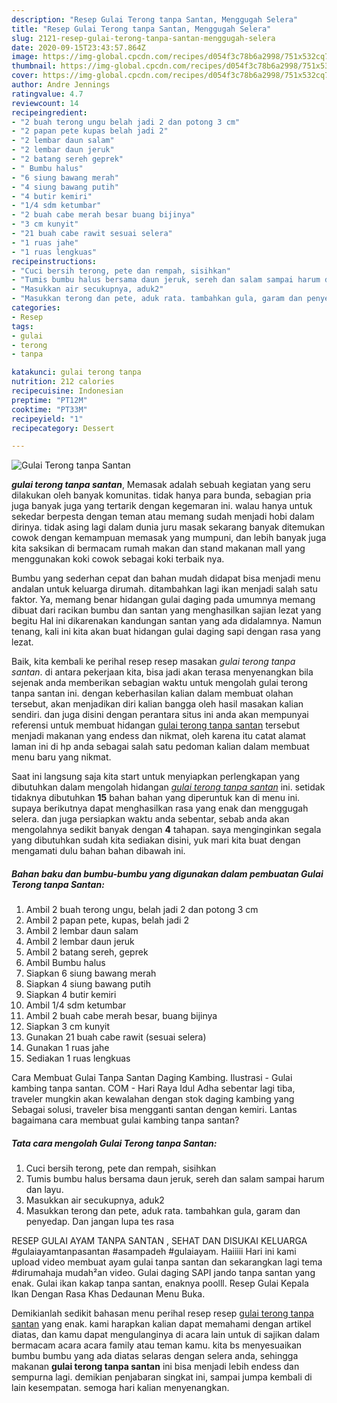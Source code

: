 ```yaml
---
description: "Resep Gulai Terong tanpa Santan, Menggugah Selera"
title: "Resep Gulai Terong tanpa Santan, Menggugah Selera"
slug: 2121-resep-gulai-terong-tanpa-santan-menggugah-selera
date: 2020-09-15T23:43:57.864Z
image: https://img-global.cpcdn.com/recipes/d054f3c78b6a2998/751x532cq70/gulai-terong-tanpa-santan-foto-resep-utama.jpg
thumbnail: https://img-global.cpcdn.com/recipes/d054f3c78b6a2998/751x532cq70/gulai-terong-tanpa-santan-foto-resep-utama.jpg
cover: https://img-global.cpcdn.com/recipes/d054f3c78b6a2998/751x532cq70/gulai-terong-tanpa-santan-foto-resep-utama.jpg
author: Andre Jennings
ratingvalue: 4.7
reviewcount: 14
recipeingredient:
- "2 buah terong ungu belah jadi 2 dan potong 3 cm"
- "2 papan pete kupas belah jadi 2"
- "2 lembar daun salam"
- "2 lembar daun jeruk"
- "2 batang sereh geprek"
- " Bumbu halus"
- "6 siung bawang merah"
- "4 siung bawang putih"
- "4 butir kemiri"
- "1/4 sdm ketumbar"
- "2 buah cabe merah besar buang bijinya"
- "3 cm kunyit"
- "21 buah cabe rawit sesuai selera"
- "1 ruas jahe"
- "1 ruas lengkuas"
recipeinstructions:
- "Cuci bersih terong, pete dan rempah, sisihkan"
- "Tumis bumbu halus bersama daun jeruk, sereh dan salam sampai harum dan layu."
- "Masukkan air secukupnya, aduk2"
- "Masukkan terong dan pete, aduk rata. tambahkan gula, garam dan penyedap. Dan jangan lupa tes rasa"
categories:
- Resep
tags:
- gulai
- terong
- tanpa

katakunci: gulai terong tanpa 
nutrition: 212 calories
recipecuisine: Indonesian
preptime: "PT12M"
cooktime: "PT33M"
recipeyield: "1"
recipecategory: Dessert

---
```



![Gulai Terong tanpa Santan](https://img-global.cpcdn.com/recipes/d054f3c78b6a2998/751x532cq70/gulai-terong-tanpa-santan-foto-resep-utama.jpg)

<b><i>gulai terong tanpa santan</i></b>, Memasak adalah sebuah kegiatan yang seru dilakukan oleh banyak komunitas. tidak hanya para bunda, sebagian pria juga banyak juga yang tertarik dengan kegemaran ini. walau hanya untuk sekedar berpesta dengan teman atau memang sudah menjadi hobi dalam dirinya. tidak asing lagi dalam dunia juru masak sekarang banyak ditemukan cowok dengan kemampuan memasak yang mumpuni, dan lebih banyak juga kita saksikan di bermacam rumah makan dan stand makanan mall yang menggunakan koki cowok sebagai koki terbaik nya.

Bumbu yang sederhan cepat dan bahan mudah didapat bisa menjadi menu andalan untuk keluarga dirumah. ditambahkan lagi ikan menjadi salah satu faktor. Ya, memang benar hidangan gulai daging pada umumnya memang dibuat dari racikan bumbu dan santan yang menghasilkan sajian lezat yang begitu Hal ini dikarenakan kandungan santan yang ada didalamnya. Namun tenang, kali ini kita akan buat hidangan gulai daging sapi dengan rasa yang lezat.

Baik, kita kembali ke perihal resep resep masakan <i>gulai terong tanpa santan</i>. di antara pekerjaan kita, bisa jadi akan terasa menyenangkan bila sejenak anda memberikan sebagian waktu untuk mengolah gulai terong tanpa santan ini. dengan keberhasilan kalian dalam membuat olahan tersebut, akan menjadikan diri kalian bangga oleh hasil masakan kalian sendiri. dan juga disini dengan perantara situs ini anda akan mempunyai referensi untuk membuat hidangan <u>gulai terong tanpa santan</u> tersebut menjadi makanan yang endess dan nikmat, oleh karena itu catat alamat laman ini di hp anda sebagai salah satu pedoman kalian dalam membuat menu baru yang nikmat.


Saat ini langsung saja kita start untuk menyiapkan perlengkapan yang dibutuhkan dalam mengolah hidangan <u><i>gulai terong tanpa santan</i></u> ini. setidak tidaknya dibutuhkan <b>15</b> bahan bahan yang diperuntuk kan di menu ini. supaya berikutnya dapat menghasilkan rasa yang enak dan menggugah selera. dan juga persiapkan waktu anda sebentar, sebab anda akan mengolahnya sedikit banyak dengan <b>4</b> tahapan. saya menginginkan segala yang dibutuhkan sudah kita sediakan disini, yuk mari kita buat dengan mengamati dulu bahan bahan dibawah ini.

<!--inarticleads1-->

##### Bahan baku dan bumbu-bumbu yang digunakan dalam pembuatan Gulai Terong tanpa Santan:

1. Ambil 2 buah terong ungu, belah jadi 2 dan potong 3 cm
1. Ambil 2 papan pete, kupas, belah jadi 2
1. Ambil 2 lembar daun salam
1. Ambil 2 lembar daun jeruk
1. Ambil 2 batang sereh, geprek
1. Ambil  Bumbu halus
1. Siapkan 6 siung bawang merah
1. Siapkan 4 siung bawang putih
1. Siapkan 4 butir kemiri
1. Ambil 1/4 sdm ketumbar
1. Ambil 2 buah cabe merah besar, buang bijinya
1. Siapkan 3 cm kunyit
1. Gunakan 21 buah cabe rawit (sesuai selera)
1. Gunakan 1 ruas jahe
1. Sediakan 1 ruas lengkuas


Cara Membuat Gulai Tanpa Santan Daging Kambing. Ilustrasi - Gulai kambing tanpa santan. COM - Hari Raya Idul Adha sebentar lagi tiba, traveler mungkin akan kewalahan dengan stok daging kambing yang Sebagai solusi, traveler bisa mengganti santan dengan kemiri. Lantas bagaimana cara membuat gulai kambing tanpa santan? 

<!--inarticleads2-->

##### Tata cara mengolah Gulai Terong tanpa Santan:

1. Cuci bersih terong, pete dan rempah, sisihkan
1. Tumis bumbu halus bersama daun jeruk, sereh dan salam sampai harum dan layu.
1. Masukkan air secukupnya, aduk2
1. Masukkan terong dan pete, aduk rata. tambahkan gula, garam dan penyedap. Dan jangan lupa tes rasa


RESEP GULAI AYAM TANPA SANTAN , SEHAT DAN DISUKAI KELUARGA #gulaiayamtanpasantan #asampadeh #gulaiayam. Haiiiii Hari ini kami upload video membuat ayam gulai tanpa santan dan sekarangkan lagi tema #dirumahaja mudah²an video. Gulai daging SAPI jando tanpa santan yang enak. Gulai ikan kakap tanpa santan, enaknya poolll. Resep Gulai Kepala Ikan Dengan Rasa Khas Dedaunan Menu Buka. 

Demikianlah sedikit bahasan menu perihal resep resep <u>gulai terong tanpa santan</u> yang enak. kami harapkan kalian dapat memahami dengan artikel diatas, dan kamu dapat mengulanginya di acara lain untuk di sajikan dalam bermacam acara acara family atau teman kamu. kita bs menyesuaikan bumbu bumbu yang ada diatas selaras dengan selera anda, sehingga makanan <b>gulai terong tanpa santan</b> ini bisa menjadi lebih endess dan sempurna lagi. demikian penjabaran singkat ini, sampai jumpa kembali di lain kesempatan. semoga hari kalian menyenangkan.
